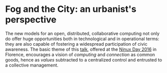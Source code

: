 # Fog and the City: an urbanist's perspective

The new models for an open, distributed, collaborative computing not only do offer huge opportunities both in technological and in operational terms: they are also capable of fostering a widespread participation of civic awareness.  The basic theme of this [talk](https://robertoreale.me/ninux-day-2016), offered at the [Ninux Day 2016](http://wiki.ninux.org/NinuxDay2016/TimeTable) in Florence, encourages a vision of *computing* and *connection* as common goods, hence as *values* subtracted to a centralized control and entrusted to a collective management.
